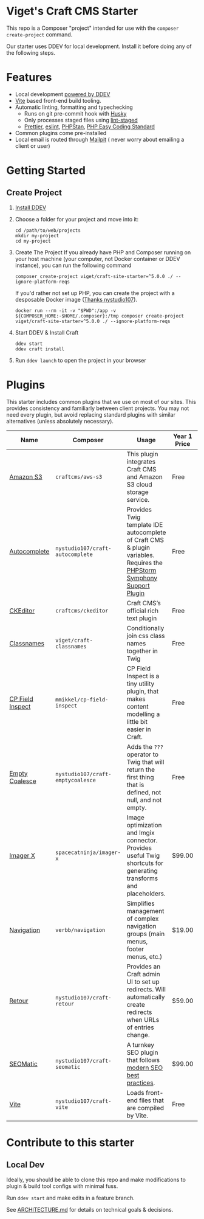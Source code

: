 # Viget's Craft CMS Starter

This repo is a Composer "project" intended for use with the `composer create-project` command.

Our starter uses DDEV for local development. Install it before doing any of the following steps.

# Features

- Local development [powered by DDEV](https://ddev.com/)
- [Vite](https://vitejs.dev/) based front-end build tooling.
- Automatic linting, formatting and typechecking
  - Runs on git pre-commit hook with [Husky](https://typicode.github.io/husky/)
  - Only processes staged files using [lint-staged](https://github.com/lint-staged/lint-staged)
  - [Prettier](https://prettier.io/), [eslint](https://eslint.org/), [PHPStan](https://github.com/craftcms/phpstan), [PHP
    Easy Coding Standard](https://github.com/craftcms/ecs)
- Common plugins come pre-installed
- Local email is routed
  through [Mailpit](https://ddev.readthedocs.io/en/stable/users/usage/developer-tools/#email-capture-and-review-mailpit) (
  never worry about emailing a client or user)

# Getting Started

## Create Project

1. [Install DDEV](https://ddev.readthedocs.io/en/stable/users/install/ddev-installation/)
2. Choose a folder for your project and move into it:
   ```shell
   cd /path/to/web/projects
   mkdir my-project
   cd my-project
   ```
3. Create The Project
   If you already have PHP and Composer running on your host machine (your computer, not Docker container or DDEV
   instance), you can run the following command

   ```shell
   composer create-project viget/craft-site-starter=^5.0.0 ./ --ignore-platform-reqs
   ```

   If you'd rather not set up PHP, you can create the project with a desposable Docker
   image ([Thanks nystudio107](https://nystudio107.com/blog/dock-life-using-docker-for-all-the-things)).

   ```shell
   docker run --rm -it -v "$PWD":/app -v ${COMPOSER_HOME:-$HOME/.composer}:/tmp composer create-project viget/craft-site-starter=^5.0.0 ./ --ignore-platform-reqs
   ```

4. Start DDEV & Install Craft
   ```shell
   ddev start
   ddev craft install
   ```
5. Run `ddev launch` to open the project in your browser

# Plugins

This starter includes common plugins that we use on most of our sites. This provides consistency and familiarly between
client projects. You may not need every plugin, but avoid
replacing standard plugins with similar alternatives (unless absolutely necessary).

| Name                                                              | Composer                          | Usage                                                                                                                                                                               | Year 1 Price | Renewal Price |
| ----------------------------------------------------------------- | --------------------------------- | ----------------------------------------------------------------------------------------------------------------------------------------------------------------------------------- | ------------ | ------------- |
| [Amazon S3](https://plugins.craftcms.com/aws-s3)                  | `craftcms/aws-s3`                 | This plugin integrates Craft CMS and Amazon S3 cloud storage service.                                                                                                               | Free         | Free          |
| [Autocomplete](https://github.com/nystudio107/craft-autocomplete) | `nystudio107/craft-autocomplete`  | Provides Twig template IDE autocomplete of Craft CMS & plugin variables. Requires the [PHPStorm Symphony Support Plugin](https://plugins.jetbrains.com/plugin/7219-symfony-support) | Free         | Free          |
| [CKEditor](https://plugins.craftcms.com/ckeditor)                 | `craftcms/ckeditor`               | Craft CMS’s official rich text plugin                                                                                                                                               | Free         | Free          |
| [Classnames](https://plugins.craftcms.com/classnames)             | `viget/craft-classnames`          | Conditionally join css class names together in Twig                                                                                                                                 | Free         | Free          |
| [CP Field Inspect](https://plugins.craftcms.com/cp-field-inspect) | `mmikkel/cp-field-inspect`        | CP Field Inspect is a tiny utility plugin, that makes content modelling a little bit easier in Craft.                                                                               | Free         | Free          |
| [Empty Coalesce](https://plugins.craftcms.com/empty-coalesce)     | `nystudio107/craft-emptycoalesce` | Adds the `???` operator to Twig that will return the first thing that is defined, not null, and not empty.                                                                          | Free         | Free          |
| [Imager X](https://plugins.craftcms.com/imager-x)                 | `spacecatninja/imager-x`          | Image optimization and Imgix connector. Provides useful Twig shortcuts for generating transforms and placeholders.                                                                  | $99.00       | $59.00        |
| [Navigation](https://plugins.craftcms.com/navigation)             | `verbb/navigation`                | Simplifies management of complex navigation groups (main menus, footer menus, etc.)                                                                                                 | $19.00       | $5.00         |
| [Retour](https://plugins.craftcms.com/retour)                     | `nystudio107/craft-retour`        | Provides an Craft admin UI to set up redirects. Will automatically create redirects when URLs of entries change.                                                                    | $59.00       | $29.00        |
| [SEOMatic](https://plugins.craftcms.com/seomatic)                 | `nystudio107/craft-seomatic`      | A turnkey SEO plugin that follows [modern SEO best practices](https://nystudio107.com/blog/modern-seo-snake-oil-vs-substance).                                                      | $99.00       | $49.00        |
| [Vite](https://plugins.craftcms.com/vite)                         | `nystudio107/craft-vite`          | Loads front-end files that are compiled by Vite.                                                                                                                                    | Free         | Free          |

# Contribute to this starter

## Local Dev

Ideally, you should be able to clone this repo and make modifications to plugin & build tool configs with minimal fuss.

Run `ddev start` and make edits in a feature branch.

See [ARCHITECTURE.md](ARCHITECTURE.md) for details on technical goals & decisions.

